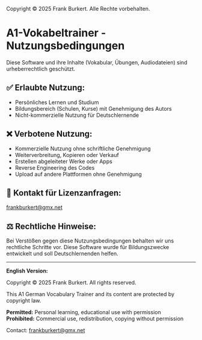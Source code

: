 Copyright © 2025 Frank Burkert. Alle Rechte vorbehalten.

# A1-Vokabeltrainer - Nutzungsbedingungen

Diese Software und ihre Inhalte (Vokabular, Übungen, Audiodateien) sind urheberrechtlich geschützt.

## ✅ Erlaubte Nutzung:
- Persönliches Lernen und Studium
- Bildungsbereich (Schulen, Kurse) mit Genehmigung des Autors
- Nicht-kommerzielle Nutzung für Deutschlernende

## ❌ Verbotene Nutzung:
- Kommerzielle Nutzung ohne schriftliche Genehmigung
- Weiterverbreitung, Kopieren oder Verkauf
- Erstellen abgeleiteter Werke oder Apps
- Reverse Engineering des Codes
- Upload auf andere Plattformen ohne Genehmigung

## 📧 Kontakt für Lizenzanfragen:
frankburkert@gmx.net

## ⚖️ Rechtliche Hinweise:
Bei Verstößen gegen diese Nutzungsbedingungen behalten wir uns rechtliche Schritte vor. 
Diese Software wurde für Bildungszwecke entwickelt und soll Deutschlernenden helfen.

---

**English Version:**

Copyright © 2025 Frank Burkert. All rights reserved.

This A1 German Vocabulary Trainer and its content are protected by copyright law.

**Permitted:** Personal learning, educational use with permission  
**Prohibited:** Commercial use, redistribution, copying without permission

Contact: frankburkert@gmx.net